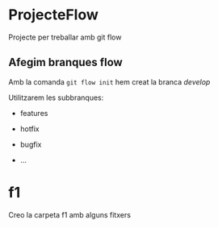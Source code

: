 # ProjecteFlow
Projecte per treballar amb git flow

## Afegim branques flow

Amb la comanda `git flow init` hem creat la branca _develop_

Utilitzarem les subbranques:

* features

* hotfix

* bugfix

* ...

# f1

Creo la carpeta f1 amb alguns fitxers